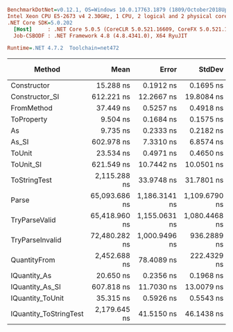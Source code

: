 ``` ini

BenchmarkDotNet=v0.12.1, OS=Windows 10.0.17763.1879 (1809/October2018Update/Redstone5)
Intel Xeon CPU E5-2673 v4 2.30GHz, 1 CPU, 2 logical and 2 physical cores
.NET Core SDK=5.0.202
  [Host]     : .NET Core 5.0.5 (CoreCLR 5.0.521.16609, CoreFX 5.0.521.16609), X64 RyuJIT
  Job-CSBODF : .NET Framework 4.8 (4.8.4341.0), X64 RyuJIT

Runtime=.NET 4.7.2  Toolchain=net472  

```
|                 Method |          Mean |         Error |        StdDev |  Gen 0 |  Gen 1 | Gen 2 | Allocated |
|----------------------- |--------------:|--------------:|--------------:|-------:|-------:|------:|----------:|
|            Constructor |     15.288 ns |     0.1912 ns |     0.1695 ns |      - |      - |     - |         - |
|         Constructor_SI |    612.221 ns |    12.2667 ns |    19.8084 ns | 0.0286 |      - |     - |     201 B |
|             FromMethod |     37.449 ns |     0.5257 ns |     0.4918 ns |      - |      - |     - |         - |
|             ToProperty |      9.504 ns |     0.1684 ns |     0.1575 ns |      - |      - |     - |         - |
|                     As |      9.735 ns |     0.2333 ns |     0.2182 ns |      - |      - |     - |         - |
|                  As_SI |    602.978 ns |     7.3310 ns |     6.8574 ns | 0.0286 |      - |     - |     201 B |
|                 ToUnit |     23.534 ns |     0.4971 ns |     0.4650 ns |      - |      - |     - |         - |
|              ToUnit_SI |    621.549 ns |    10.7442 ns |    10.0501 ns | 0.0286 |      - |     - |     201 B |
|           ToStringTest |  2,115.288 ns |    33.9748 ns |    31.7801 ns | 0.1831 |      - |     - |    1244 B |
|                  Parse | 65,093.686 ns | 1,186.3141 ns | 1,109.6790 ns | 8.1787 | 0.2441 |     - |   54377 B |
|          TryParseValid | 65,418.960 ns | 1,155.0631 ns | 1,080.4468 ns | 8.1787 | 0.2441 |     - |   54353 B |
|        TryParseInvalid | 72,480.282 ns | 1,000.9496 ns |   936.2889 ns | 8.1787 | 0.2441 |     - |   53895 B |
|           QuantityFrom |  2,452.688 ns |    78.4089 ns |   222.4329 ns |      - |      - |     - |    8192 B |
|           IQuantity_As |     20.650 ns |     0.2356 ns |     0.1968 ns | 0.0037 |      - |     - |      24 B |
|        IQuantity_As_SI |    607.818 ns |    11.7030 ns |    13.0079 ns | 0.0286 |      - |     - |     201 B |
|       IQuantity_ToUnit |     35.315 ns |     0.5926 ns |     0.5543 ns | 0.0087 |      - |     - |      56 B |
| IQuantity_ToStringTest |  2,179.645 ns |    41.5150 ns |    46.1438 ns | 0.1831 |      - |     - |    1244 B |
